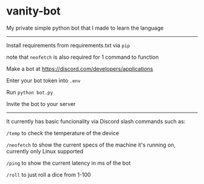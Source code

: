 # vanity-bot
My private simple python bot that I made to learn the language

--------

Install requirements from requirements.txt via ```pip```

note that ```neofetch``` is also required for 1 command to function

Make a bot at https://discord.com/developers/applications

Enter your bot token into ```.env```

Run ```python bot.py```

Invite the bot to your server

--------

It currently has basic funcionality via Discord slash commands such as:

```/temp``` to check the temperature of the device

```/neofetch``` to show the current specs of the machine it's running on, currently only Linux supported

```/ping``` to show the current latency in ms of the bot

```/roll``` to just roll a dice from 1-100
